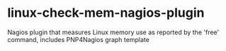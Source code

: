 linux-check-mem-nagios-plugin
=============================

Nagios plugin that measures Linux memory use as reported by the 'free' command, includes PNP4Nagios graph template
